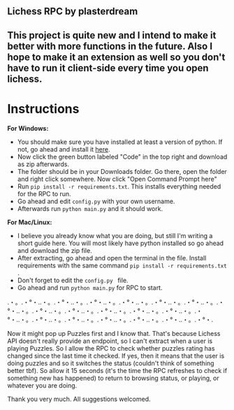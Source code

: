 Lichess RPC by plasterdream
---

This project is quite new and I intend to make it better with more functions in the future. Also I hope to make it an extension as well so you don't have to run it client-side every time you open lichess.
---

# Instructions
**For Windows:**

- You should make sure you have installed at least a version of python. If not, go ahead and install it [here](https://www.python.org/downloads/).
- Now click the green button labeled "Code" in the top right and download as zip afterwards. 
- The folder should be in your Downloads folder. Go there, open the folder and right click somewhere. Now click "Open Command Prompt here" 
- Run `pip install -r requirements.txt`. This installs everything needed for the RPC to run. 
- Go ahead and edit `config.py` with your own username.
- Afterwards run `python main.py` and it should work.

**For Mac/Linux:**

- I believe you already know what you are doing, but still I'm writing a short guide here. You will most likely have python installed so go ahead and download the zip file.
- After extracting, go ahead and open the terminal in the file. Install requirements with the same command `pip install -r requirements.txt` .
- Don't forget to edit the `config.py ` file.
- Go ahead and run `python main.py` for RPC to start. 

.・。.・°・..・。.・°・..・。.・°・..・。.・°・..・。.・°・..・。.・°・..・。.・°・..・。.・°・..・。.・°・..・。.・°・..・。.・°・..・。.・°・..・。.・°・..・。.・°・..・。.・°・..・。.・°・..・。.・°・..・。.・°・..・。.・°・.

Now it might pop up Puzzles first and I know that. That's because Lichess API doesn't really provide an endpoint, so I can't extract when a user is playing Puzzles. So I allow the RPC to check whether puzzles rating has changed since the last time it checked. If yes, then it means that the user is doing puzzles and so it switches the status (couldn't think of something better tbf). So allow it 15 seconds (it's the time the RPC refreshes to check if something new has happened) to return to browsing status, or playing, or whatever you are doing. 

Thank you very much. All suggestions welcomed.
